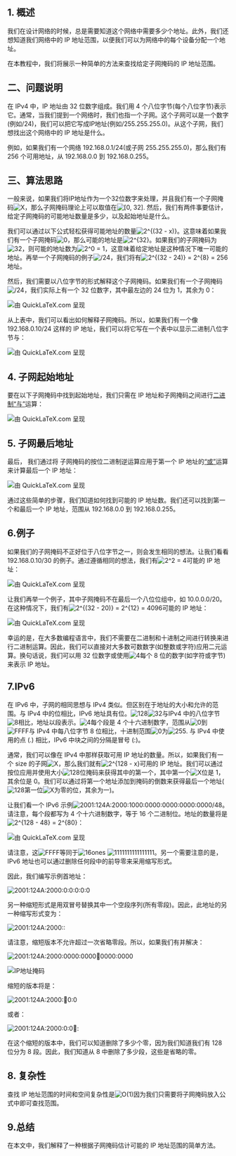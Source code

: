 ## 1. 概述

我们在设计网络的时候，总是需要知道这个网络中需要多少个地址。此外，我们还想知道我们网络中的 IP 地址范围，以便我们可以为网络中的每个设备分配一个地址。

在本教程中，我们将展示一种简单的方法来查找给定子网掩码的 IP 地址范围。

## 二、问题说明

在 IPv4 中，IP 地址由 32 位数字组成。我们用 4 个八位字节(每个八位字节)表示它。通常，当我们提到一个网络时，我们也指一个子网。这个子网可以是一个数字(例如/24)，我们可以把它写成IP地址(例如/255.255.255.0)。从这个子网，我们想找出这个网络中的 IP 地址是什么。

例如，如果我们有一个网络 192.168.0.1/24(或子网 255.255.255.0)，那么我们有 256 个可用地址，从 192.168.0.0 到 192.168.0.255。

## 三、算法思路

一般来说，如果我们将IP地址作为一个32位数字来处理，并且我们有一个子网掩码![X](https://www.baeldung.com/wp-content/ql-cache/quicklatex.com-7e5fbfa0bbbd9f3051cd156a0f1b5e31_l3.svg)，那么子网掩码理论上可以取值在![[0, 32]](https://www.baeldung.com/wp-content/ql-cache/quicklatex.com-62824376821f333e6a79f8776e80a631_l3.svg). 然后，我们有两件事要估计，给定子网掩码的可能地址数量是多少，以及起始地址是什么。

我们可以通过以下公式轻松获得可能地址的数量![2^{(32 - x)}](https://www.baeldung.com/wp-content/ql-cache/quicklatex.com-849e268fe18c208df753096f0bdf6238_l3.svg)。这意味着如果我们有一个子网掩码![0](https://www.baeldung.com/wp-content/ql-cache/quicklatex.com-8354ade9c79ec6a7ac658f2c3032c9df_l3.svg)，那么可能的地址是![2^{32}](https://www.baeldung.com/wp-content/ql-cache/quicklatex.com-aa395d5309b200ec5e25b7cd900585bd_l3.svg)。如果我们的子网掩码为![32](https://www.baeldung.com/wp-content/ql-cache/quicklatex.com-8304649ce156ac9f7daee9a539530a52_l3.svg)，则可能的地址数为![2^0 = 1](https://www.baeldung.com/wp-content/ql-cache/quicklatex.com-1fa131ae599f1773c58d3bf80be76618_l3.svg)，这意味着给定地址是这种情况下唯一可能的地址。再举一个子网掩码的例子![/24](https://www.baeldung.com/wp-content/ql-cache/quicklatex.com-0f3b3bf44da1b3152698b3d374e970fb_l3.svg)，我们将有![2^{(32 - 24)} = 2^{8} = 256](https://www.baeldung.com/wp-content/ql-cache/quicklatex.com-73b09be5bb5cbb3d703bb9c67bcccad1_l3.svg)地址。

然后，我们需要以八位字节的形式解释这个子网掩码。如果我们有一个子网掩码![/24](https://www.baeldung.com/wp-content/ql-cache/quicklatex.com-0f3b3bf44da1b3152698b3d374e970fb_l3.svg)，我们实际上有一个 32 位数字，其中最左边的 24 位为 1，其余为 0：

![由 QuickLaTeX.com 呈现](https://www.baeldung.com/wp-content/ql-cache/quicklatex.com-2e0fb683550f97dba21ab8d376927498_l3.svg)

从上表中，我们可以看出如何解释子网掩码。所以，如果我们有一个像 192.168.0.10/24 这样的 IP 地址，我们可以将它写在一个表中以显示二进制八位字节与：

![由 QuickLaTeX.com 呈现](https://www.baeldung.com/wp-content/ql-cache/quicklatex.com-3b7e09968d74346db6294ea4f158e3c1_l3.svg)

## 4. 子网起始地址

要在以下子网掩码中找到起始地址，我们只需在 IP 地址和子网掩码之间进行[二进制“与”](https://www.baeldung.com/java-bitwise-vs-logical-and)运算：

![由 QuickLaTeX.com 呈现](https://www.baeldung.com/wp-content/ql-cache/quicklatex.com-8c6a15d5c93d1783c1d21fd2138bbb31_l3.svg)

## 5. 子网最后地址

最后， 我们通过将 子网掩码的按位二进制逆运算应用于第一个 IP 地址的[“或”](https://www.baeldung.com/java-bitwise-operators)运算来计算最后一个 IP 地址：

![由 QuickLaTeX.com 呈现](https://www.baeldung.com/wp-content/ql-cache/quicklatex.com-c50a3edcd1ccb5479b18b3b8e672c5b7_l3.svg)

通过这些简单的步骤，我们知道如何找到可能的 IP 地址数。我们还可以找到第一个和最后一个 IP 地址，范围从 192.168.0.0 到 192.168.0.255。

## 6.例子

如果我们的子网掩码不正好位于八位字节之一，则会发生相同的想法。让我们看看 192.168.0.10/30 的例子。通过遵循相同的想法，我们有![2^2 = 4](https://www.baeldung.com/wp-content/ql-cache/quicklatex.com-576ba2cfa6c35062bae8082b4b992cc0_l3.svg)可能的 IP 地址：

![由 QuickLaTeX.com 呈现](https://www.baeldung.com/wp-content/ql-cache/quicklatex.com-d7f0d9566bf54cd0299c4e6be0802512_l3.svg)

让我们再举一个例子，其中子网掩码不在最后一个八位位组中，如 10.0.0.0/20。在这种情况下，我们有![2^{(32 - 20)} = 2^{12} = 4096](https://www.baeldung.com/wp-content/ql-cache/quicklatex.com-1597ed8bfe526c1166c15d4b00532663_l3.svg)可能的 IP 地址：

![由 QuickLaTeX.com 呈现](https://www.baeldung.com/wp-content/ql-cache/quicklatex.com-5ab68c582149dedffff68eb70f9b9dda_l3.svg)

幸运的是，在大多数编程语言中，我们不需要在二进制和十进制之间进行转换来进行二进制运算。因此，我们可以直接对大多数可数数字(如整数或字符)应用二元运算。换句话说，我们可以用 32 位数字或使用![4](https://www.baeldung.com/wp-content/ql-cache/quicklatex.com-d4d95642629f734574671d47307d46c3_l3.svg)每个 8 位的数字(如字符或字节)来表示 IP 地址。

## 7.IPv6

在 IPv6 中，子网的相同思想与 IPv4 类似。但区别在于地址的大小和允许的范围。与 IPv4 中的位相比，IPv6 地址具有位。![128](https://www.baeldung.com/wp-content/ql-cache/quicklatex.com-44912fc1243af4ce095a43c39b87cb4f_l3.svg)![32](https://www.baeldung.com/wp-content/ql-cache/quicklatex.com-8304649ce156ac9f7daee9a539530a52_l3.svg)与IPv4 中的八位字节![8](https://www.baeldung.com/wp-content/ql-cache/quicklatex.com-e4888e98f77eb93ff65bfecac28d3c5e_l3.svg)相比，地址以段表示。![4](https://www.baeldung.com/wp-content/ql-cache/quicklatex.com-d4d95642629f734574671d47307d46c3_l3.svg)每个段是 4 个十六进制数字，范围从![0](https://www.baeldung.com/wp-content/ql-cache/quicklatex.com-8354ade9c79ec6a7ac658f2c3032c9df_l3.svg)到![FFFF](https://www.baeldung.com/wp-content/ql-cache/quicklatex.com-62f1777cea1434900f9e2711a52d8882_l3.svg)与 IPv4 中每八位字节 8 位相比，十进制范围![0](https://www.baeldung.com/wp-content/ql-cache/quicklatex.com-8354ade9c79ec6a7ac658f2c3032c9df_l3.svg)为![255](https://www.baeldung.com/wp-content/ql-cache/quicklatex.com-6553d5412ad37ed5b124c516491c4988_l3.svg). 与 IPv4 中使用的点 (.) 相比，IPv6 中块之间的分隔是冒号 (:)。

通常，我们可以像在 IPv4 中那样获取可用 IP 地址的数量。所以，如果我们有一个 size 的子网![X](https://www.baeldung.com/wp-content/ql-cache/quicklatex.com-7e5fbfa0bbbd9f3051cd156a0f1b5e31_l3.svg)，那么我们就有![2^{128 - x}](https://www.baeldung.com/wp-content/ql-cache/quicklatex.com-75ea80bb482dd6edd671fbdba61ddf07_l3.svg)可用的 IP 地址。我们可以通过按位应用并使用大小![128](https://www.baeldung.com/wp-content/ql-cache/quicklatex.com-44912fc1243af4ce095a43c39b87cb4f_l3.svg)位掩码来获得其中的第一个，其中第一个![X](https://www.baeldung.com/wp-content/ql-cache/quicklatex.com-7e5fbfa0bbbd9f3051cd156a0f1b5e31_l3.svg)位是 1，其余位是 0。我们可以通过将第一个地址添加到掩码的倒数来获得最后一个地址(![128](https://www.baeldung.com/wp-content/ql-cache/quicklatex.com-44912fc1243af4ce095a43c39b87cb4f_l3.svg)第一位![X](https://www.baeldung.com/wp-content/ql-cache/quicklatex.com-7e5fbfa0bbbd9f3051cd156a0f1b5e31_l3.svg)为零的位，其余为一)。

让我们看一个 IPv6 示例![2001:124A:2000:1000:0000:0000:0000:0000/48](https://www.baeldung.com/wp-content/ql-cache/quicklatex.com-0e6761a98f66942814c88f01a761219a_l3.svg)。请注意，每个段都写为 4 个十六进制数字，等于 16 个二进制位。地址的数量将是![2^{128 - 48} = 2^{80}](https://www.baeldung.com/wp-content/ql-cache/quicklatex.com-dca28d8ca29617ba79b46719dc07444c_l3.svg)：

![由 QuickLaTeX.com 呈现](https://www.baeldung.com/wp-content/ql-cache/quicklatex.com-6c1bd5cbac5d01764fd4d4313a5af8ab_l3.svg)

请注意，这![FFFF](https://www.baeldung.com/wp-content/ql-cache/quicklatex.com-62f1777cea1434900f9e2711a52d8882_l3.svg)等同于![16](https://www.baeldung.com/wp-content/ql-cache/quicklatex.com-c33a5122bad511e3ec324cd866a0a4dc_l3.svg)ones ![1111111111111111](https://www.baeldung.com/wp-content/ql-cache/quicklatex.com-e62b87824334402901439fa81fbaddbc_l3.svg)。另一个需要注意的是，IPv6 地址也可以通过删除任何段中的前导零来采用缩写形式。

因此，我们编写示例首地址：

![2001:124A:2000:0:0:0:0:0](https://www.baeldung.com/wp-content/ql-cache/quicklatex.com-4be043f077e0de9077a789ec3f5dd3ce_l3.svg)

另一种缩短形式是用双冒号替换其中一个空段序列(所有零段)。因此，此地址的另一种缩写形式变为：

![2001:124A:2000::](https://www.baeldung.com/wp-content/ql-cache/quicklatex.com-4416c104c4b5f88c14a66655b2f23433_l3.svg)

请注意，缩短版本不允许超过一次省略零段。所以，如果我们有并解决：

![2001:124A:2000:0000:0000:1234:0000:0000](https://www.baeldung.com/wp-content/ql-cache/quicklatex.com-c1726f6efd16ff1dad4893098b6a40f7_l3.svg)

![IP地址掩码](https://www.baeldung.com/wp-content/uploads/sites/4/2020/10/IP-adress-mask-300x112.jpg)

缩短的版本将是：

![2001:124A:2000::1234:0:0](https://www.baeldung.com/wp-content/ql-cache/quicklatex.com-15c6de10054bb707635d7c804661742e_l3.svg)

或者：

![2001:124A:2000:0:0:1234::](https://www.baeldung.com/wp-content/ql-cache/quicklatex.com-59a15472d507f73786a4fd647d25789d_l3.svg)

在这个缩短的版本中，我们可以知道删除了多少个零，因为我们知道我们有 128 位分为 8 段。因此，我们知道从 8 中删除了多少段，这些是省略的零。

## 8. 复杂性

查找 IP 地址范围的时间和空间复杂性是![O(1)](https://www.baeldung.com/wp-content/ql-cache/quicklatex.com-66c97a4dfb9f2e2983629033366d7018_l3.svg)因为我们只需要将子网掩码放入公式中即可查找范围。

## 9.总结

在本文中，我们解释了一种根据子网掩码估计可能的 IP 地址范围的简单方法。